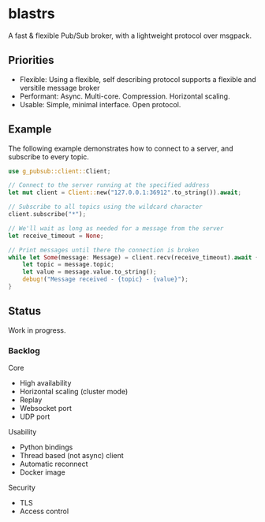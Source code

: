 # blastrs

A fast & flexible Pub/Sub broker, with a lightweight protocol over msgpack.

## Priorities

- Flexible: Using a flexible, self describing protocol supports a flexible and versitile message broker
- Performant: Async. Multi-core. Compression. Horizontal scaling.
- Usable: Simple, minimal interface. Open protocol.

## Example

The following example demonstrates how to connect to a server, and subscribe to every topic.

```rs
use g_pubsub::client::Client;

// Connect to the server running at the specified address
let mut client = Client::new("127.0.0.1:36912".to_string()).await;

// Subscribe to all topics using the wildcard character
client.subscribe("*");

// We'll wait as long as needed for a message from the server
let receive_timeout = None;

// Print messages until there the connection is broken
while let Some(message: Message) = client.recv(receive_timeout).await { 
    let topic = message.topic;
    let value = message.value.to_string();
    debug!("Message received - {topic} - {value}");
}
```

## Status

Work in progress.

### Backlog

Core
- High availability
- Horizontal scaling (cluster mode)
- Replay
- Websocket port
- UDP port

Usability
- Python bindings
- Thread based (not async) client
- Automatic reconnect
- Docker image

Security
- TLS
- Access control
